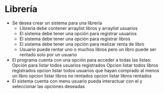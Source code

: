 # Librería
- Se desea crear un sistema para una librería
  - Libreria debe contener arraylist libros y arraylist usuarios
  - El sistema debe tener una opción para registrar usuarios
  - El sistema debe tener una opción para registrar libros
  - El sistema debe tener una opción para realizar renta de libro
  - Usuario puede rentar uno o muchos libros pero un libro puede ser rentado solo por un usuario
- El programa cuenta con una opción para acceder a todas las listas:
  Opción para listar todos usuarios registrados
  Opcion listar todos libros registrados
  opcion listar todos usuarios que hayan comprado al menos un libro
  opcion listar libros no rentados
  opcion listar libros rentados
- El sistema cuenta con menu usuario pueda interactuar con el y seleccionar las opciones deseadas
